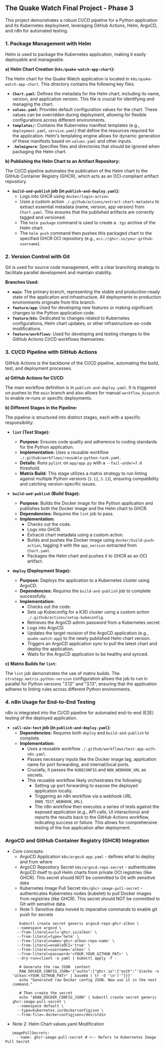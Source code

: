 ## The Quake Watch Final Project - Phase 3

This project demonstrates a robust CI/CD pipeline for a Python application and its Kubernetes deployment, leveraging GitHub Actions, Helm, ArgoCD, and n8n for automated testing.

### 1. Package Management with Helm

Helm is used to package the Kubernetes application, making it easily deployable and manageable.

**a) Helm Chart Creation (`k8s/quake-watch-app-chart`):**

The Helm chart for the Quake Watch application is located in `k8s/quake-watch-app-chart`. This directory contains the following key files:

* **`Chart.yaml`**: Defines the metadata for the Helm chart, including its name, version, and application version. This file is crucial for identifying and managing the chart.
* **`values.yaml`**: Provides default configuration values for the chart. These values can be overridden during deployment, allowing for flexible configurations across different environments.
* **`templates/`**: Contains the Kubernetes manifest templates (e.g., `deployment.yaml`, `service.yaml`) that define the resources required for the application. Helm's templating engine allows for dynamic generation of these manifests based on `values.yaml` and other inputs.
* **`.helmignore`**: Specifies files and directories that should be ignored when packaging the Helm chart.

**b) Publishing the Helm Chart to an Artifact Repository:**

The CI/CD pipeline automates the publication of the Helm chart to the GitHub Container Registry (GHCR), which acts as an OCI-compliant artifact repository.

* **`build-and-publish` job (in `publish-and-deploy.yaml`):**
    * Logs into GHCR using `docker/login-action`.
    * Uses a custom action `./.github/actions/extract-chart-metadata` to extract essential metadata (name, version, app version) from `Chart.yaml`. This ensures that the published artifacts are correctly tagged and versioned.
    * The `helm package` command is used to create a `.tgz` archive of the Helm chart.
    * The `helm push` command then pushes this packaged chart to the specified GHCR OCI repository (e.g., `oci://ghcr.io/your-github-username`).

### 2. Version Control with Git

Git is used for source code management, with a clear branching strategy to facilitate parallel development and maintain stability.

**Branches Used:**

* **`main`**: The primary branch, representing the stable and production-ready state of the application and infrastructure. All deployments to production environments originate from this branch.
* **`feature/app`**: Used for developing new features or making significant changes to the Python application code.
* **`feature/k8s`**: Dedicated to changes related to Kubernetes configurations, Helm chart updates, or other infrastructure-as-code modifications.
* **`feature/workflows`**: Used for developing and testing changes to the GitHub Actions CI/CD workflows themselves.

### 3. CI/CD Pipeline with GitHub Actions

GitHub Actions is the backbone of the CI/CD pipeline, automating the build, test, and deployment processes.

**a) GitHub Actions for CI/CD:**

The main workflow definition is in `publish-and-deploy.yaml`. It is triggered on pushes to the `main` branch and also allows for manual `workflow_dispatch` to enable re-runs or specific deployments.

**b) Different Stages in the Pipeline:**

The pipeline is structured into distinct stages, each with a specific responsibility:

* **`lint` (Test Stage):**
    * **Purpose:** Ensures code quality and adherence to coding standards for the Python application.
    * **Implementation:** Uses a reusable workflow `./.github/workflows/reusable-python-task.yaml`.
    * **Details:** Runs `pylint` on `app/app.py` with a `--fail-under=7.0` threshold.
    * **Matrix Build:** This stage utilizes a matrix strategy to run linting against multiple Python versions (`3.12`, `3.13`), ensuring compatibility and catching version-specific issues.

* **`build-and-publish` (Build Stage):**
    * **Purpose:** Builds the Docker image for the Python application and publishes both the Docker image and the Helm chart to GHCR.
    * **Dependencies:** Requires the `lint` job to pass.
    * **Implementation:**
        * Checks out the code.
        * Logs into GHCR.
        * Extracst chart metadata using a custom action.
        * Builds and pushes the Docker image using `docker/build-push-action`, tagging it with the `app_version` extracted from `Chart.yaml`.
        * Packages the Helm chart and pushes it to GHCR as an OCI artifact.

* **`deploy` (Deployment Stage):**
    * **Purpose:** Deploys the application to a Kubernetes cluster using ArgoCD.
    * **Dependencies:** Requires the `build-and-publish` job to complete successfully.
    * **Implementation:**
        * Checks out the code.
        * Sets up Kubeconfig for a K3D cluster using a custom action `./.github/actions/setup-kubeconfig`.
        * Retrieves the ArgoCD admin password from a Kubernetes secret.
        * Logs into ArgoCD.
        * Updates the target revision of the ArgoCD application (e.g., `quake-watch-app`) to the newly published Helm chart version.
        * Triggers an ArgoCD application sync to pull the latest chart and deploy the application.
        * Waits for the ArgoCD application to be healthy and synced.

**c) Matrix Builds for `lint`:**

The `lint` job demonstrates the use of matrix builds. The `strategy.matrix.python-version` configuration allows the job to run in parallel for Python versions "3.12" and "3.13", ensuring that the application adheres to linting rules across different Python environments.

### 4. n8n Usage for End-to-End Testing

n8n is integrated into the CI/CD pipeline for automated end-to-end (E2E) testing of the deployed application.

* **`call-e2e-test` job (in `publish-and-deploy.yaml`):**
    * **Dependencies:** Requires both `deploy` and `build-and-publish` to complete.
    * **Implementation:**
        * Uses a reusable workflow `./.github/workflows/test-app-with-n8n.yaml`.
        * Passes necessary inputs like the Docker image tag, application name for port forwarding, and internal/local ports.
        * Crucially, it passes the `KUBECONFIG` and `N8N_WEBHOOK_URL` as secrets.
        * This reusable workflow likely orchestrates the following:
            * Setting up port forwarding to expose the deployed application locally.
            * Triggering an n8n workflow via a webhook URL (`N8N_TEST_WEBHOOK_URL`).
            * The n8n workflow then executes a series of tests against the exposed application (e.g., API calls, UI interactions) and reports the results back to the GitHub Actions workflow, indicating success or failure. This allows for comprehensive testing of the live application after deployment.

### ArgoCD and GitHub Container Registry (GHCR) Integration
- Core concepts:
  - ArgoCD Application `k8s/argocd-app.yaml` - defines what to deploy and from where
  - ArgoCD Repository Secret `k8s/argocd-repo-secret` - authenticates ArgoCD itself to pull Helm charts from private OCI registries (like GHCR). This secret should NOT be committed to Git with sensitive data
  - Kubernetes Image Pull Secret `K8s/ghcr-image-pull-secret` - authenticates Kubernetes nodes (kubelet) to pull Docker images from registries (like GHCR). This secret should NOT be committed to Git with sensitive data.
  - Note 1: Sensitive data moved to imperative commands to enable git push for secrets
  ```text
     kubectl create secret generic argocd-repo-ghcr-alkon \
    --namespace argocd \
    --from-literal=url='ghcr.io/alkon' \
    --from-literal=type='helm' \
    --from-literal=name='ghcr-alkon-repo-name' \
    --from-literal=enableOCI='true' \
    --from-literal=username='alkon' \
    --from-literal=password='<YOUR_YOUR_GITHUB_PAT>' \
    --dry-run=client -o yaml | kubectl apply -f - 
  ```
  ```text
     # Generate the raw JSON  content
     RAW_DOCKER_CONFIG_JSON='{"auths":{"ghcr.io":{"auth":"'$(echo -n "alkon:<YOUR_GITHUB_PAT>" | base64 | tr -d '\n')'"}}}'
     echo "Generated raw Docker config JSON. Now use it in the next command."
  
     # Then create the secret
     echo "$RAW_DOCKER_CONFIG_JSON" | kubectl create secret generic ghcr-image-pull-secret \
    --namespace default \
    --type=kubernetes.io/dockerconfigjson \
    --from-file=.dockerconfigjson=/dev/stdin
  ``` 
- Note 2: Helm Chart values.yaml Modification
```text
   imagePullSecrets: 
     - name: ghcr-image-pull-secret # <-- Refers to Kubernetes Image Pull Secret
 ```
